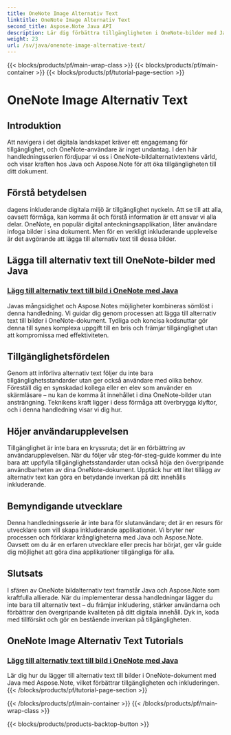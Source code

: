 ```yaml
---
title: OneNote Image Alternativ Text
linktitle: OneNote Image Alternativ Text
second_title: Aspose.Note Java API
description: Lär dig förbättra tillgängligheten i OneNote-bilder med Java med Aspose.Note. Lägg till alternativ text utan ansträngning för att öka inkluderingen och förbättra användarupplevelsen.
weight: 23
url: /sv/java/onenote-image-alternative-text/
---
```


{{< blocks/products/pf/main-wrap-class >}}
{{< blocks/products/pf/main-container >}}
{{< blocks/products/pf/tutorial-page-section >}}

# OneNote Image Alternativ Text

## Introduktion

Att navigera i det digitala landskapet kräver ett engagemang för tillgänglighet, och OneNote-användare är inget undantag. I den här handledningsserien fördjupar vi oss i OneNote-bildalternativtextens värld, och visar kraften hos Java och Aspose.Note för att öka tillgängligheten till ditt dokument.

## Förstå betydelsen
dagens inkluderande digitala miljö är tillgänglighet nyckeln. Att se till att alla, oavsett förmåga, kan komma åt och förstå information är ett ansvar vi alla delar. OneNote, en populär digital anteckningsapplikation, låter användare infoga bilder i sina dokument. Men för en verkligt inkluderande upplevelse är det avgörande att lägga till alternativ text till dessa bilder.

## Lägga till alternativ text till OneNote-bilder med Java
### [Lägg till alternativ text till bild i OneNote med Java](./add-alternative-text-to-image/)
Javas mångsidighet och Aspose.Notes möjligheter kombineras sömlöst i denna handledning. Vi guidar dig genom processen att lägga till alternativ text till bilder i OneNote-dokument. Tydliga och koncisa kodsnuttar gör denna till synes komplexa uppgift till en bris och främjar tillgänglighet utan att kompromissa med effektiviteten.

## Tillgänglighetsfördelen
Genom att införliva alternativ text följer du inte bara tillgänglighetsstandarder utan ger också användare med olika behov. Föreställ dig en synskadad kollega eller en elev som använder en skärmläsare – nu kan de komma åt innehållet i dina OneNote-bilder utan ansträngning. Teknikens kraft ligger i dess förmåga att överbrygga klyftor, och i denna handledning visar vi dig hur.

## Höjer användarupplevelsen
Tillgänglighet är inte bara en kryssruta; det är en förbättring av användarupplevelsen. När du följer vår steg-för-steg-guide kommer du inte bara att uppfylla tillgänglighetsstandarder utan också höja den övergripande användbarheten av dina OneNote-dokument. Upptäck hur ett litet tillägg av alternativ text kan göra en betydande inverkan på ditt innehålls inkluderande.

## Bemyndigande utvecklare
Denna handledningsserie är inte bara för slutanvändare; det är en resurs för utvecklare som vill skapa inkluderande applikationer. Vi bryter ner processen och förklarar krångligheterna med Java och Aspose.Note. Oavsett om du är en erfaren utvecklare eller precis har börjat, ger vår guide dig möjlighet att göra dina applikationer tillgängliga för alla.

## Slutsats
I sfären av OneNote bildalternativ text framstår Java och Aspose.Note som kraftfulla allierade. När du implementerar dessa handledningar lägger du inte bara till alternativ text – du främjar inkludering, stärker användarna och förbättrar den övergripande kvaliteten på ditt digitala innehåll. Dyk in, koda med tillförsikt och gör en bestående inverkan på tillgängligheten.
## OneNote Image Alternativ Text Tutorials
### [Lägg till alternativ text till bild i OneNote med Java](./add-alternative-text-to-image/)
Lär dig hur du lägger till alternativ text till bilder i OneNote-dokument med Java med Aspose.Note, vilket förbättrar tillgängligheten och inkluderingen.
{{< /blocks/products/pf/tutorial-page-section >}}

{{< /blocks/products/pf/main-container >}}
{{< /blocks/products/pf/main-wrap-class >}}

{{< blocks/products/products-backtop-button >}}

